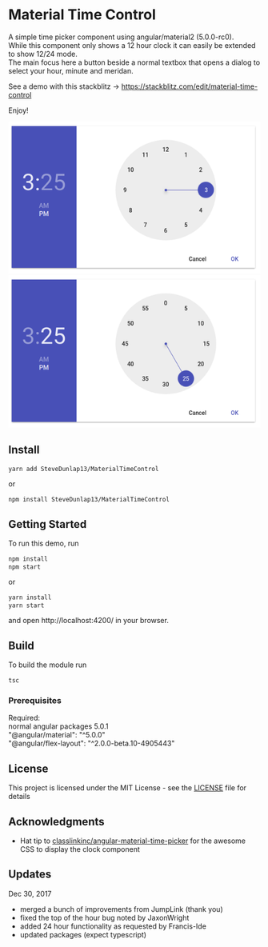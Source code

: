 # Material Time Control

A simple time picker component using angular/material2 (5.0.0-rc0).  
While this component only shows a 12 hour clock it can easily be extended to show 12/24 mode.  
The main focus here a button beside a normal textbox that opens a dialog to select your hour, minute and meridan.  
  
See a demo with this stackblitz -> https://stackblitz.com/edit/material-time-control  
  
Enjoy!

![Dialog Hours](./demo/assets/OpenDialog_Hours.png?raw=true)
![Dialog Minutes](./demo/assets/OpenDialog_Minutes.png?raw=true)

## Install

```
yarn add SteveDunlap13/MaterialTimeControl
```
or
```
npm install SteveDunlap13/MaterialTimeControl
```

## Getting Started

To run this demo, run

```
npm install
npm start
```
or
```
yarn install
yarn start
```

and open http://localhost:4200/ in your browser.

## Build

To build the module run

```
tsc
```

### Prerequisites

Required:  
normal angular packages 5.0.1  
"@angular/material": "^5.0.0"  
"@angular/flex-layout": "^2.0.0-beta.10-4905443"


## License

This project is licensed under the MIT License - see the [LICENSE](LICENSE) file for details

## Acknowledgments

* Hat tip to <a href="https://github.com/classlinkinc/angular-material-time-picker">classlinkinc/angular-material-time-picker</a>
for the awesome CSS to display the clock component

## Updates

Dec 30, 2017
- merged a bunch of improvements from JumpLink (thank you)
- fixed the top of the hour bug noted by JaxonWright
- added 24 hour functionality as requested by Francis-Ide
- updated packages (expect typescript)
